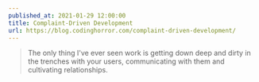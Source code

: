 ```yaml
---
published_at: 2021-01-29 12:00:00
title: Complaint-Driven Development
url: https://blog.codinghorror.com/complaint-driven-development/
---
```


<blockquote><p>The only thing I've ever seen work is getting down deep and dirty in the trenches with your users, communicating with them and cultivating relationships.</p></blockquote>
